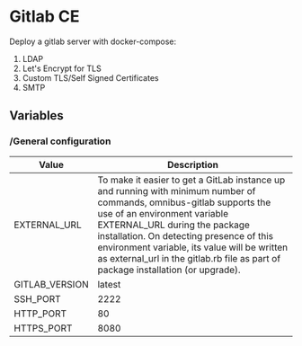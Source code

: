 # Gitlab CE 
Deploy a gitlab server with docker-compose:
1) LDAP 
2) Let's Encrypt for TLS
3) Custom TLS/Self Signed Certificates
4) SMTP

## Variables 
### /General configuration 
Value | Description
------------ | -------------
EXTERNAL_URL | To make it easier to get a GitLab instance up and running with minimum number of commands, omnibus-gitlab supports the use of an environment variable EXTERNAL_URL during the package installation. On detecting presence of this environment variable, its value will be written as external_url in the gitlab.rb file as part of package installation (or upgrade).
GITLAB_VERSION | latest 
SSH_PORT | 2222
HTTP_PORT | 80 
HTTPS_PORT | 8080
